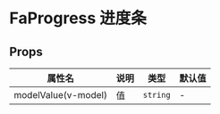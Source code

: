 # FaProgress 进度条 <Badge text="v5.4.0" />

## Props

| 属性名              | 说明 | 类型     | 默认值 |
| ------------------- | ---- | -------- | ------ |
| modelValue(v-model) | 值   | `string` | -      |

